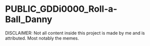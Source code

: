 # PUBLIC_GDDi0000_Roll-a-Ball_Danny

DISCLAIMER: Not all content inside this project is made by me and is attributed. Most notably the memes.
